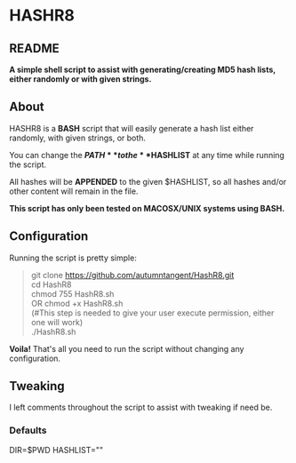 # HASHR8  

## README

**A simple shell script to assist with generating/creating MD5 hash lists, either randomly or with given strings.**


## About

HASHR8 is a **BASH** script that will easily generate a hash list either randomly, with given strings, or both.

You can change the **$PATH** to the **$HASHLIST** at any time while running the script.

All hashes will be **APPENDED** to the given $HASHLIST, so all hashes and/or other content will remain in the file. 

**This script has only been tested on MACOSX/UNIX systems using BASH.**

## Configuration

Running the script is pretty simple:

  > git clone https://github.com/autumntangent/HashR8.git  
  > cd HashR8  
  > chmod 755 HashR8.sh  
  > OR chmod +x HashR8.sh  
(#This step is needed to give your user execute permission, either one will work)  
  > ./HashR8.sh  


**Voila!** That's all you need to run the script without changing any configuration.

## Tweaking

I left comments throughout the script to assist with tweaking if need be.

### Defaults

DIR=$PWD 
HASHLIST=""

